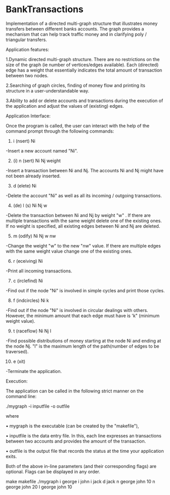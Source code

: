 # BankTransactions
Implementation of a directed multi-graph structure that illustrates money transfers between different banks accounts.
The graph provides a mechanism that can help track traffic money and in clarifying poly / triangular transfers.

Application features:

1.Dynamic directed multi-graph structure. There are no restrictions on the size of the graph (ie number
of vertices/edges available). Each (directed) edge has a weight that essentially indicates
the total amount of transaction between two nodes.

2.Searching of graph circles, finding of money flow and printing its structure in a user-understandable way.

3.Ability to add or delete accounts and transactions during the execution of the application and adjust
the values of (existing) edges.


Application Interface:

Once the program is called, the user can interact with the help of the command prompt through
the following commands:

1. i (nsert) Ni

  -Insert a new account named "Ni".
  
2. (i) n (sert) Ni Nj weight

  -Insert a transaction between Ni and Nj. The accounts Ni and Nj might have not been already inserted.
  
3. d (elete) Ni

  -Delete the account "Ni" as well as all its incoming / outgoing transactions.
  
4. (de) l (s) Ni Nj w

  -Delete the transaction between Ni and Nj by weight "w" . If there are multiple transactions with the same weight
  delete one of the existing ones. If no weight is specified, all existing edges between Ni and
  Nj are deleted.

5. m (odify) Ni Nj w nw

  -Change the weight "w" to the new "nw" value. If there are multiple edges with the same weight value
  change one of the existing ones.
  
6. r (eceiving) Ni

  -Print all incoming transactions.
  
7. c (irclefind) Ni

  -Find out if the node "Ni" is involved in simple cycles and print those cycles.
  
8. f (indcircles) Ni k

  -Find out if the node "Ni" is involved in circular dealings with others. However, the minimum amount that
  each edge must have is 'k" (minimum weight value).

9. t (raceflow) Ni Nj l

  -Find possible distributions of money starting at the node Ni and ending at the node Nj. "l" is the maximum length
  of the path(number of edges to be traversed).
  
10. e (xit)

  -Terminate the application.


Execution:

The application can be called in the following strict manner on the command line:

./mygraph -i inputfile -o outfile

where

• mygraph is the executable (can be created by the "makefile"),

• inputfile is the data entry file. In this, each line expresses an transactions between two accounts
and provides the amount of the transaction.

• outfile is the output file that records the status at the time your application exits.

Both of the above in-line parameters (and their corresponding flags) are optional. Flags can be displayed
in any order.

make makefile
./mygraph
i george
i john
i jack
d jack
n george john 10
n george john 20
l george john 10
